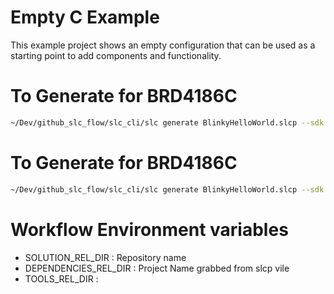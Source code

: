 # Empty C Example

This example project shows an empty configuration that can be used as a starting point to add components and functionality.

# To Generate for BRD4186C

```bash
~/Dev/github_slc_flow/slc_cli/slc generate BlinkyHelloWorld.slcp --sdk /Users/brrodrig/SimplicityStudio/SDKs/simplicity_sdk_2 -cpsdk -tlcn gcc -o vscode --with brd4186c --configuration=SL_BOARD_ENABLE_VCOM:1
```

# To Generate for BRD4186C

```bash
~/Dev/github_slc_flow/slc_cli/slc generate BlinkyHelloWorld.slcp --sdk /Users/brrodrig/SimplicityStudio/SDKs/simplicity_sdk_2 -cpsdk -tlcn gcc -o vscode --with brd4182a --configuration=SL_BOARD_ENABLE_VCOM:1
```

# Workflow Environment variables

* SOLUTION_REL_DIR : Repository name
* DEPENDENCIES_REL_DIR : Project Name grabbed from slcp vile
* TOOLS_REL_DIR  :
